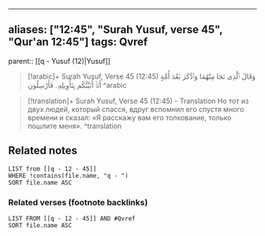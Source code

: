 
---
aliases: ["12:45", "Surah Yusuf, verse 45", "Qur'an 12:45"]
tags: Qvref
---

parent:: [[q - Yusuf (12)|Yusuf]]

> [!arabic]+ Surah Yusuf, Verse 45 (12:45)
> <span class="quran-arabic">وَقَالَ ٱلَّذِى نَجَا مِنْهُمَا وَٱدَّكَرَ بَعْدَ أُمَّةٍ أَنَا۠ أُنَبِّئُكُم بِتَأْوِيلِهِۦ فَأَرْسِلُونِ</span>
^arabic

> [!translation]+ Surah Yusuf, Verse 45 (12:45) - Translation
> Но тот из двух людей, который спасся, вдруг вспомнил его спустя много времени и сказал: «Я расскажу вам его толкование, только пошлите меня».
^translation



## Related notes
```dataview
LIST from [[q - 12 - 45]]
WHERE !contains(file.name, "q - ")
SORT file.name ASC
```

### Related verses (footnote backlinks)
```dataview
LIST FROM [[q - 12 - 45]] AND #Qvref
SORT file.name ASC
```

